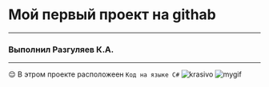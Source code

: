 #  Мой первый проект на  githab
_______
### **Выполнил Разгуляев К.А.**
_________
😌
В этром проекте  расположеен `Код на языке C#`
![krasivo](https://media.istockphoto.com/id/987365514/ru/%D0%B2%D0%B5%D0%BA%D1%82%D0%BE%D1%80%D0%BD%D0%B0%D1%8F/%D0%BF%D1%80%D0%BE%D0%B3%D1%80%D0%B0%D0%BC%D0%BC%D0%BD%D0%BE%D0%B5-%D0%BE%D0%B1%D0%B5%D1%81%D0%BF%D0%B5%D1%87%D0%B5%D0%BD%D0%B8%D0%B5-%D0%B2%D0%B5%D0%B1-%D1%80%D0%B0%D0%B7%D1%80%D0%B0%D0%B1%D0%BE%D1%82%D0%BA%D0%B0-%D0%BA%D0%BE%D0%BD%D1%86%D0%B5%D0%BF%D1%86%D0%B8%D1%8F-%D0%BF%D1%80%D0%BE%D0%B3%D1%80%D0%B0%D0%BC%D0%BC%D0%B8%D1%80%D0%BE%D0%B2%D0%B0%D0%BD%D0%B8%D1%8F-%D0%B0%D0%B1%D1%81%D1%82%D1%80%D0%B0%D0%BA%D1%82%D0%BD%D1%8B%D0%B9-%D1%8F%D0%B7%D1%8B%D0%BA.jpg?s=612x612&w=0&k=20&c=t1jUZVLsssPQ3YTKrHL8pqeKChOV6FMXXQEg-hwX8MI=)
![mygif](https://i.gifer.com/origin/90/90167b0ebd31b4462d8174ce43b2c4c6_w200.gif)

